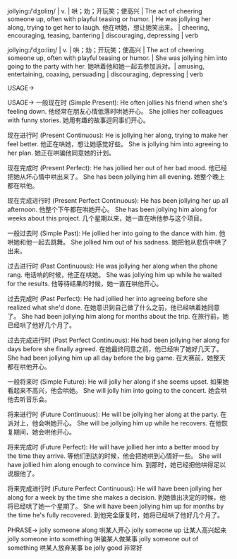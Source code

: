 jollying:/ˈdʒɒliɪŋ/ | v. | 哄；劝；开玩笑；使高兴 |  The act of cheering someone up, often with playful teasing or humor. | He was jollying her along, trying to get her to laugh. 他在哄她，想让她笑出来。 |  cheering, encouraging, teasing, bantering | discouraging, depressing | verb

jollying:/ˈdʒɑːliɪŋ/ | v. | 哄；劝；开玩笑；使高兴 |  The act of cheering someone up, often with playful teasing or humor. |  She was jollying him into going to the party with her.  她哄着他和她一起去参加派对。|  amusing, entertaining, coaxing, persuading |  discouraging, depressing | verb


USAGE->

USAGE->
一般现在时 (Simple Present):
He often jollies his friend when she's feeling down.  他经常在朋友心情低落时哄她开心。
She jollies her colleagues with funny stories.  她用有趣的故事逗同事们开心。

现在进行时 (Present Continuous):
He is jollying her along, trying to make her feel better. 他正在哄她，想让她感觉好些。
She is jollying him into agreeing to her plan. 她正在哄骗他同意她的计划。


现在完成时 (Present Perfect):
He has jollied her out of her bad mood. 他已经把她从坏心情中哄出来了。
She has been jollying him all evening. 她整个晚上都在哄他。

现在完成进行时 (Present Perfect Continuous):
He has been jollying her up all afternoon. 他整个下午都在哄她开心。
She has been jollying him along for weeks about this project.  几个星期以来，她一直在哄他参与这个项目。


一般过去时 (Simple Past):
He jollied her into going to the dance with him. 他哄她和他一起去跳舞。
She jollied him out of his sadness. 她把他从悲伤中哄了出来。

过去进行时 (Past Continuous):
He was jollying her along when the phone rang.  电话响的时候，他正在哄她。
She was jollying him up while he waited for the results.  他等待结果的时候，她一直在哄他开心。


过去完成时 (Past Perfect):
He had jollied her into agreeing before she realized what she'd done.  在她意识到自己做了什么之前，他已经哄着她同意了。
She had been jollying him along for months about the trip. 在旅行前，她已经哄了他好几个月了。


过去完成进行时 (Past Perfect Continuous):
He had been jollying her along for days before she finally agreed. 在她最终同意之前，他已经哄了她好几天了。
She had been jollying him up all day before the big game.  在大赛前，她整天都在哄他开心。


一般将来时 (Simple Future):
He will jolly her along if she seems upset.  如果她看起来不高兴，他会哄她。
She will jolly him into going to the concert. 她会哄他去听音乐会。

将来进行时 (Future Continuous):
He will be jollying her along at the party.  在派对上，他会哄她开心。
She will be jollying him up while he recovers.  在他恢复期间，她会哄他开心。


将来完成时 (Future Perfect):
He will have jollied her into a better mood by the time they arrive. 等他们到达的时候，他会把她哄到心情好一些。
She will have jollied him along enough to convince him.  到那时，她已经把他哄得足以说服他了。


将来完成进行时 (Future Perfect Continuous):
He will have been jollying her along for a week by the time she makes a decision.  到她做出决定的时候，他将已经哄了她一个星期了。
She will have been jollying him up for months by the time he's fully recovered.  到他完全康复时，她将已经哄了他好几个月了。


PHRASE->
jolly someone along  哄某人开心
jolly someone up  让某人高兴起来
jolly someone into something  哄骗某人做某事
jolly someone out of something  哄某人放弃某事
be jolly good  非常好
